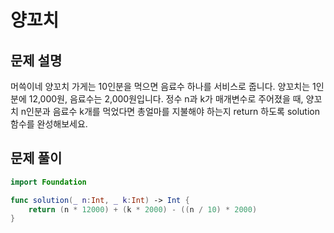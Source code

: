 # 양꼬치
## 문제 설명
머쓱이네 양꼬치 가게는 10인분을 먹으면 음료수 하나를 서비스로 줍니다. 양꼬치는 1인분에 12,000원, 음료수는 2,000원입니다. 정수 n과 k가 매개변수로 주어졌을 때, 양꼬치 n인분과 음료수 k개를 먹었다면 총얼마를 지불해야 하는지 return 하도록 solution 함수를 완성해보세요.


## 문제 풀이

```swift
import Foundation

func solution(_ n:Int, _ k:Int) -> Int {
    return (n * 12000) + (k * 2000) - ((n / 10) * 2000)
}
```
